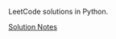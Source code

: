 LeetCode solutions in Python.

[Solution Notes](http://forrestchang.github.io/tech/leetcode-notes.html)
